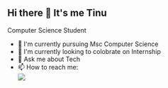## Hi there 👋 It's me Tinu

Computer Science Student

- 🌱 I'm currently pursuing Msc Computer Science
- 👯 I'm currently looking to colobrate on Internship
- 💬 Ask me about Tech
- 📫 How to reach me:
<br /> [<img src= "https://img.shields.io/badge/Gmail-D14836?style=for-the-badge&logo=gmail&logoColor=white" />](https://email.com/tinuanandh03@gmail.com)
